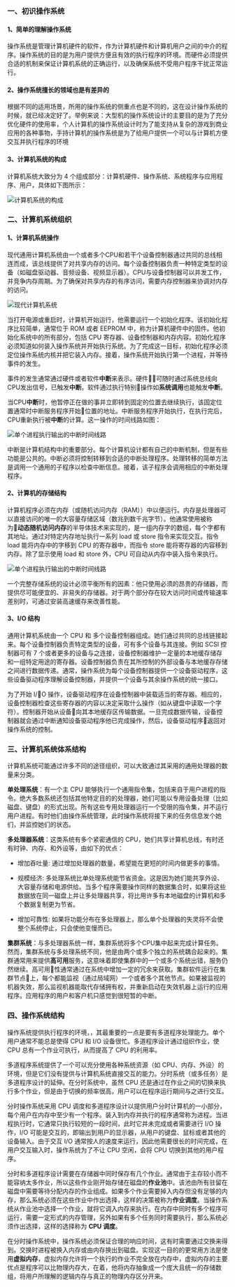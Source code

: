 
### 一、初识操作系统

#### 1、简单的理解操作系统
操作系统是管理计算机硬件的软件，作为计算机硬件和计算机用户之间的中介的程序。操作系统的目的是为用户提供方便且有效的执行程序的环境。而硬件必须提供合适的机制来保证计算机系统的正确运行，以及确保系统不受用户程序干扰正常运行。

#### 2、操作系统擅长的领域也是有差异的
根据不同的适用场景，所用的操作系统的侧重点也是不同的，这在设计操作系统的时候，就已经决定好了。举例来说：大型机的操作系统设计的主要目的是为了充分优化硬件的使用率，个人计算机的操作系统设计时为了能支持从复杂的游戏到商业应用的各种事物，手持计算机的操作系统是为了给用户提供一个可以与计算机方便交互并执行程序的环境

#### 3、计算机系统的构成
计算机系统大致分为 4 个组成部分：计算机硬件、操作系统、系统程序与应用程序、用户，具体如下图所示：

![计算机系统的构成](../images/01.png)


### 二、计算机系统组织

#### 1、计算机系统操作
现代通用计算机系统由一个或者多个CPU和若干个设备控制器通过共同的总线相连而成，该总线提供了对共享内存的访问。每个设备控制器负责一种特定类型的设备（如磁盘驱动器、音频设备、视频显示器）。CPU与设备控制器可以并发工作，并竞争内存周期。为了确保对共享内存的有序访问，需要内存控制器来协调对内存的访问。

![现代计算机系统](../images/02.png)

当打开电源或重启时，计算机开始运行，他需要运行一个初始化程序。该初始化程序比较简单，通常位于 ROM 或者 EEPROM 中，称为计算机硬件中的固件。他初始化系统中的所有部分，包括 CPU 寄存器、设备控制器和内存内容。初始化程序必须知道如何装入操作系统并开始执行系统。为了完成这一目标，初始化程序必须定位操作系统内核并把它装入内存。接着，操作系统开始执行第一个进程，并等待事件的发生。

事件的发生通常通过硬件或者软件**中断**来表示。硬件可随时通过系统总线向CPU发出信号，已触发**中断**。软件通过执行特别操作如**系统调用**也能触发**中断**。

当CPU**中断**时，他暂停正在做的事并立即转到固定的位置去继续执行，该固定位置通常时中断服务程序开始位置的地址。中断服务程序开始执行，在执行完后，CPU重新执行被**中断**的计算。这一操作的时间线路如图：

![单个进程执行输出的中断时间线路](../images/03.png)

中断是计算机结构中的重要部分。每个计算机设计都有自己的中断机制，但是有些功能是公共的。中断必须将控制转移到合适的中断处理程序。处理转移的简单方法是调用一个通用的子程序以检查中断信息。接着，该子程序会调用相应的中断处理程序。

#### 2、计算机的存储结构

计算机程序必须在内存（或随机访问内存（RAM））中以便运行。内存是处理器可以直接访问的唯一的大容量存储区域（数兆到数千兆字节）。他通常使用被称为**动态随机访问内存**的半导体技术来实现的，是一组内存字的数组，每个字都有其地址。通过对特定内存地址执行一系列 load 或 store 指令来实现交互。指令 load 能将内存中的字移到 CPU 的寄存器中，而指令 store 能将寄存器的内容移到内存。除了显示使用 load 和 store 外，CPU 可自动从内存中装入指令来执行。

![单个进程执行输出的中断时间线路](../images/04.png)

一个完整存储系统的设计必须平衡所有的因素：他只使用必须的昂贵的存储器，而提供尽可能便宜的、非易失的存储器。对于两个部分存在较大访问时间或传输速率差别时，可通过安装高速缓存来改善性能。

#### 3、I/O 结构

通用计算机系统由一个 CPU 和 多个设备控制器组成。她们通过共同的总线链接起来。每个设备控制器负责特定类型的设备，可有多个设备与其连接。例如 SCSI 控制器可有 7 个或者更多的设备与之连接，设备控制器维护一定量的本地缓存储存和一组特定用途的寄存器。设备控制器负责在其所控制的外部设备与本地缓存存储之间进行数据传递。通常，操作系统为每个设备控制器提供一个设备驱动程序，这些设备驱动程序理解设备控制器，并提供一个设备与其余操作系统的统一接口。

为了开始 I/O 操作，设备驱动程序在设备控制器中装载适当的寄存器。相应的，设备控制器检查这些寄存器的内容以决定采取什么操作（如从键盘中读取一个字符）。控制器开始从设备向其本地缓存区传输数据。一旦完成数据传输，设备控制器就会通过中断通知设备驱动程序他已完成操作，然后，设备驱动程序返回对操作系统的控制。

### 三、计算机系统体系结构

计算机系统可能通过许多不同的途径组织，可以大致通过其采用的通用处理器的数量来分类。

**单处理系统**：有一个主 CPU 能够执行一个通用指令集，包括来自于用户进程的指令。绝大多数系统还包括其他特定目的的处理器，她们可能以专用设备处理（比如磁盘、键盘）的形式出现。所有这些专用处理器运行一个受限的指令集，并不运行用户进程。有时他们由操作系统管理，此时操作系统将接下来的任务信息发个她们，并监控她们的状态。

**多处理器系统**：这类系统有多个紧密通信的 CPU，她们共享计算机总线，有时还有时钟、内存、和外设等，由如下的优点：
* 增加吞吐量: 通过增加处理器的数量，希望能在更短的时间内做更多的事情。

* 规模经济: 多处理系统比单处理系统能节省资金。这是因为她们能共享外设、大容量存储和电源供给。当多个程序需要操作同样的数据集合时，如果将这些数据放在同一磁盘上并让多处理器共享，将比用许多有本地磁盘的计算机和多个数据复制更为节省。

* 增加可靠性: 如果将功能分布在多处理器上，那么单个处理器的失灵将不会使整个系统停止，只会使他变慢而已。

**集群系统**：与多处理器系统一样，集群系统将多个CPU集中起来完成计算任务。然而，集群系统与多处理系统不同，他是由两个或多个独立的系统耦合起来的。集群通常用来提供**高可用**服务，这意味着即使集群中的一个或多个系统出错，服务仍然继续。高可用性通常通过在系统中增加一定的冗余来获取。集群软件运行在集群节点上，每个都能监视（通过局域网）一个或者多个其他节点。如果被监视的机器失效，那么监视机器能取代存储拥有权，并重新启动在失效机器上运行的应用程序。应用程序的用户和客户机只感觉到很短暂的中断。

### 四、操作系统结构

操作系统提供执行程序的环境，，其最重要的一点是要有多道程序处理能力。单个用户通常不能总是使得 CPU 和 I/O 设备很忙。多道程序设计通过组织作业，使 CPU 总有一个作业可执行，从而提高了 CPU 的利用率。

多道程序系统提供了一个可以充分使用各种系统资源（如 CPU、内存、外设）的环境，但是它们没有提供与计算机系统直接交互的能力。分时系统（或多任务）是多道程序设计的延伸。在分时系统中，虽然 CPU 还是通过在作业之间的切换来执行多个作业，但是由于切换的频率很高，用户可以在程序运行期间与之进行交互。

分时操作系统采用 CPU 调度和多道程序设计以提供用户分时计算机的一小部分，每个用户在内存中至少有一个程序。装入到内存并执行的程序通常称为进程。当进程执行时，它通常只执行较短的一段时间，此时它并未完成或者需要进行 I/O 操作，I/O 可能是交互的，即输出到用户的显示器，从用户的键盘、鼠标或者其他的设备输入。由于交互 I/O 通常按人的速度来运行，因此他需要很长的时间完成，在用户交互输入时，操作系统为了不让 CPU 空闲，会将 CPU 切换到其他的用户程序。

分时和多道程序设计需要在存储器中同时保存有几个作业。通常由于主存较小而不能容纳太多作业，所以这些作业刚开始存储在磁盘的**作业池**中。该池由所有驻留在磁盘中需要等待分配内存的作业组成。如果多个作业需要掉入内存但没有足够的内存，那么系统必须在这些作业中作出选择，这样的决策被称为**作业调度**。当操作系统从作业池中选择一个作业，就将它调入内存来执行。在内存中同时有多个程序可运行，需要一定形式的内存管理，另外如果有多个任务同时需要执行，那么系统必须作出选择，这样的选择称为 **CPU 调度**。

在分时操作系统中，操作系统必须保证合理的响应时间，这有时需要通过交换来得到。交换时进程被换入内存或由内存换出到磁盘。实现这一目的的更常用方法是使用**虚拟内存**，虚拟内存允许将一个执行的作业不完全放在内存中，虚拟内存的主要优点是程序可以比物理内存大，在着，他将内存抽象成一个庞大且统一的存储数组，将用户所理解的逻辑内存与真正的物理内存区分开来。